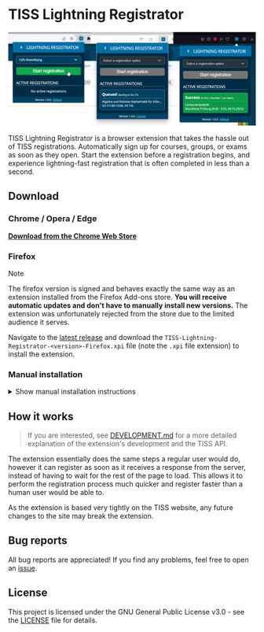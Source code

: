 # TISS Lightning Registrator

[![Screenshot of the extension being shown in three different browsers](images/Screenshots.png)](https://chromewebstore.google.com/detail/aafcdagpbbpnjpnfofompbhefgpddimi)

TISS Lightning Registrator is a browser extension that takes the hassle out of TISS registrations. Automatically sign up for courses, groups, or exams as soon as they open. Start the extension before a registration begins, and experience lightning-fast registration that is often completed in less than a second.

## Download

### Chrome / Opera / Edge

[**Download from the Chrome Web Store**](https://chromewebstore.google.com/detail/aafcdagpbbpnjpnfofompbhefgpddimi)

### Firefox

> [!NOTE]
> The firefox version is signed and behaves exactly the same way as an extension installed from the Firefox Add-ons store. **You will receive automatic updates and don't have to manually install new versions.** The extension was unfortunately rejected from the store due to the limited audience it serves.

Navigate to the [latest release](https://github.com/The-breakbar/TISS-Lightning-Registrator/releases/latest) and download the `TISS-Lightning-Registrator-<version>-Firefox.xpi` file (note the `.xpi` file extension) to install the extension.

### Manual installation

<details>
<summary>Show manual installation instructions</summary>

**This installation method is not recommended for regular users, as you will not receive updates this way.** This method should only be used for development purposes or if you are unable to use the other installation methods. New updates will have to be manually downloaded and installed.

### Chrome / Opera / Edge

1. Download the zip of the latest `Unpacked` release from the GitHub [releases](https://github.com/The-breakbar/TISS-Lightning-Registrator/releases) and extract it (or clone the repo).
2. Navigate to the browser page of your installed extensions. It can be found under "Manage extensions" in your browser options or by going to the following links depending on your browser:

   - Chrome: `chrome://extensions`
   - Opera: `opera://extensions`
   - Edge: `edge://extensions`

3. Enable "Developer mode" in the top right (left side for Edge).
4. Click the "Load unpacked extension" button and select the unpacked folder which you downloaded (make sure you select the folder which contains all the files).

### Firefox

Due to the manual installation process, Firefox unfortunately requires the extension to be reinstalled every time the browser is restarted.

1. Download the zip of the latest `Unpacked` Firefox release from the GitHub [releases](https://github.com/The-breakbar/TISS-Lightning-Registrator/releases) and unpack it (or clone the repo).
2. Navigate to `about:debugging#/runtime/this-firefox`.
3. Click the "Load Temporary Add-on..." button and select the `manifest.json` file in the unpacked folder which you downloaded.

</details>

## How it works

> If you are interested, see [DEVELOPMENT.md](DEVELOPMENT.md) for a more detailed explanation of the extension's development and the TISS API.

The extension essentially does the same steps a regular user would do, however it can register as soon as it receives a response from the server, instead of having to wait for the rest of the page to load. This allows it to perform the registration process much quicker and register faster than a human user would be able to.

As the extension is based very tightly on the TISS website, any future changes to the site may break the extension.

## Bug reports

All bug reports are appreciated! If you find any problems, feel free to open an [issue](https://github.com/The-breakbar/TISS-Lightning-Registrator/issues).

## License

This project is licensed under the GNU General Public License v3.0 - see the [LICENSE](LICENSE) file for details.
